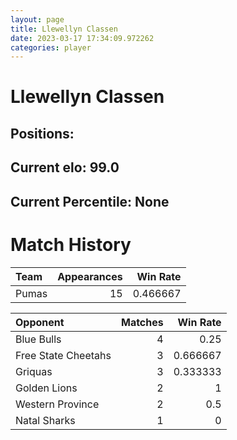 ```yaml
---  
layout: page  
title: Llewellyn Classen  
date: 2023-03-17 17:34:09.972262  
categories: player  
---
```

# Llewellyn Classen

## Positions: 

## Current elo: 99.0

## Current Percentile: None

# Match History


| Team   |   Appearances |   Win Rate |
|:-------|--------------:|-----------:|
| Pumas  |            15 |   0.466667 |

| Opponent            |   Matches |   Win Rate |
|:--------------------|----------:|-----------:|
| Blue Bulls          |         4 |   0.25     |
| Free State Cheetahs |         3 |   0.666667 |
| Griquas             |         3 |   0.333333 |
| Golden Lions        |         2 |   1        |
| Western Province    |         2 |   0.5      |
| Natal Sharks        |         1 |   0        |